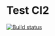 # Test CI2

[![Build status](https://ci.appveyor.com/api/projects/status/83tkjo1qc7no1bt8?svg=true)](https://ci.appveyor.com/project/Alla-Kalyakina/test-ci2)

